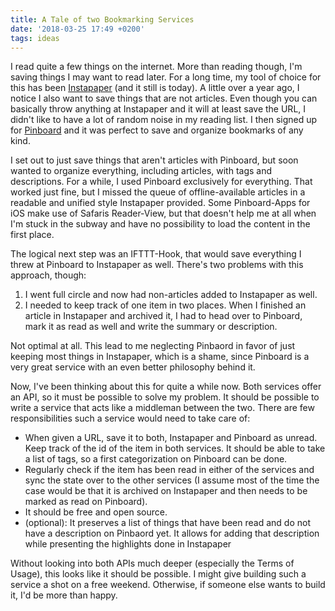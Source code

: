 ```yaml
---
title: A Tale of two Bookmarking Services
date: '2018-03-25 17:49 +0200'
tags: ideas
---
```


I read quite a few things on the internet. More than reading though, I'm saving things I may want to read later. For a long time, my tool of choice for this has been [Instapaper](https://www.instapaper.com) (and it still is today). A little over a year ago, I notice I also want to save things that are not articles. Even though you can basically throw anything at Instapaper and it will at least save the URL, I didn't like to have a lot of random noise in my reading list. I then signed up for [Pinboard](https://pinboard.in) and it was perfect to save and organize bookmarks of any kind.

I set out to just save things that aren't articles with Pinboard, but soon wanted to organize everything, including articles, with tags and descriptions. For a while, I used Pinboard exclusively for everything. That worked just fine, but I missed the queue of offline-available articles in a readable and unified style Instapaper provided. Some Pinboard-Apps for iOS make use of Safaris Reader-View, but that doesn't help me at all when I'm stuck in the subway and have no possibility to load the content in the first place.

The logical next step was an IFTTT-Hook, that would save everything I threw at Pinboard to Instapaper as well. There's two problems with this approach, though:

1. I went full circle and now had non-articles added to Instapaper as well.
1. I needed to keep track of one item in two places. When I finished an article in Instapaper and archived it, I had to head over to Pinboard, mark it as read as well and write the summary or description.

Not optimal at all. This lead to me neglecting Pinbaord in favor of just keeping most things in Instapaper, which is a shame, since Pinboard is a very great service with an even better philosophy behind it.

Now, I've been thinking about this for quite a while now. Both services offer an API, so it must be possible to solve my problem. It should be possible to write a service that acts like a middleman between the two. There are few responsibilities such a service would need to take care of:

- When given a URL, save it to both, Instapaper and Pinboard as unread. Keep track of the id of the item in both services. It should be able to take a list of tags, so a first categorization on Pinboard can be done.
- Regularly check if the item has been read in either of the services and sync the state over to the other services (I assume most of the time the case would be that it is archived on Instapaper and then needs to be marked as read on Pinboard).
- It should be free and open source.
- (optional): It preserves a list of things that have been read and do not have a description on Pinbaord yet. It allows for adding that description while presenting the highlights done in Instapaper

Without looking into both APIs much deeper (especially the Terms of Usage), this looks like it should be possible. I might give building such a service a shot on a free weekend. Otherwise, if someone else wants to build it, I'd be more than happy.
